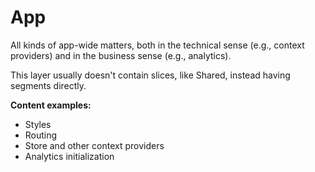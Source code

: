 # App

All kinds of app-wide matters, both in the technical sense (e.g., context providers) and in the business sense (e.g., analytics).

This layer usually doesn't contain slices, like Shared, instead having segments directly.

**Content examples:**

- Styles
- Routing
- Store and other context providers
- Analytics initialization
